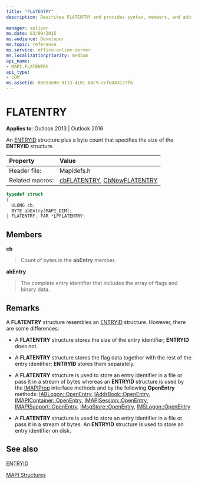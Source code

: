 ```yaml
---
title: "FLATENTRY"
description: Describes FLATENTRY and provides syntax, members, and additional remarks.
 
manager: soliver
ms.date: 03/09/2015
ms.audience: Developer
ms.topic: reference
ms.service: office-online-server
ms.localizationpriority: medium
api_name:
- MAPI.FLATENTRY
api_type:
- COM
ms.assetid: 03e53e08-9113-4101-84c9-ccf6d43127f6
---
```


# FLATENTRY

  
  
**Applies to**: Outlook 2013 | Outlook 2016 
  
An [ENTRYID](entryid.md) structure plus a byte count that specifies the size of the **ENTRYID** structure. 
  
|Property|Value|
|:-----|:-----|
|Header file:  <br/> |Mapidefs.h  <br/> |
|Related macros:  <br/> |[cbFLATENTRY](cbflatentry.md), [CbNewFLATENTRY](cbnewflatentry.md) <br/> |
   
```cpp
typedef struct
{
  ULONG cb;
  BYTE abEntry[MAPI_DIM];
} FLATENTRY, FAR *LPFLATENTRY;

```

## Members

 **cb**
  
> Count of bytes in the **abEntry** member. 
    
 **abEntry**
  
> The complete entry identifier that includes the array of flags and binary data.
    
## Remarks

A **FLATENTRY** structure resembles an [ENTRYID](entryid.md) structure. However, there are some differences: 
  
- A **FLATENTRY** structure stores the size of the entry identifier; **ENTRYID** does not. 
    
- A **FLATENTRY** structure stores the flag data together with the rest of the entry identifier; **ENTRYID** stores them separately. 
    
- A **FLATENTRY** structure is used to store an entry identifier in a file or pass it in a stream of bytes whereas an **ENTRYID** structure is used by the [IMAPIProp](imapipropiunknown.md) interface methods and by the following **OpenEntry** methods: [IABLogon::OpenEntry](iablogon-openentry.md), [IAddrBook::OpenEntry](iaddrbook-openentry.md), [IMAPIContainer::OpenEntry](imapicontainer-openentry.md), [IMAPISession::OpenEntry](imapisession-openentry.md), [IMAPISupport::OpenEntry](imapisupport-openentry.md), [IMsgStore::OpenEntry](imsgstore-openentry.md), [IMSLogon::OpenEntry](imslogon-openentry.md)
    
- A **FLATENTRY** structure is used to store an entry identifier in a file or pass it in a stream of bytes. An **ENTRYID** structure is used to store an entry identifier on disk. 
    
## See also



[ENTRYID](entryid.md)


[MAPI Structures](mapi-structures.md)

